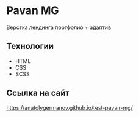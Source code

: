 # Pavan MG

Верстка лендинга портфолио + адаптив

## Технологии
- HTML
- CSS
- SCSS

## Ссылка на сайт
https://anatolygermanov.github.io/test-pavan-mg/
